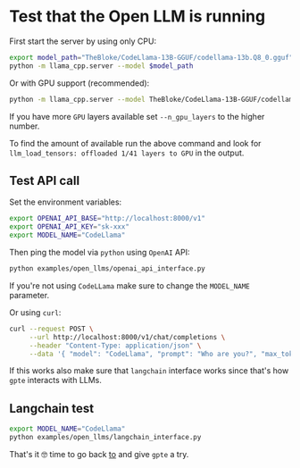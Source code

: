 # Test that the Open LLM is running

First start the server by using only CPU:

```bash
export model_path="TheBloke/CodeLlama-13B-GGUF/codellama-13b.Q8_0.gguf"
python -m llama_cpp.server --model $model_path
```

Or with GPU support (recommended):

```bash
python -m llama_cpp.server --model TheBloke/CodeLlama-13B-GGUF/codellama-13b.Q8_0.gguf --n_gpu_layers 1
```

If you have more `GPU` layers available set `--n_gpu_layers` to the higher number.

To find the amount of available  run the above command and look for `llm_load_tensors: offloaded 1/41 layers to GPU` in the output.

## Test API call

Set the environment variables:

```bash
export OPENAI_API_BASE="http://localhost:8000/v1"
export OPENAI_API_KEY="sk-xxx"
export MODEL_NAME="CodeLlama"
````

Then ping the model via `python` using `OpenAI` API:

```bash
python examples/open_llms/openai_api_interface.py
```

If you're not using `CodeLLama` make sure to change the `MODEL_NAME` parameter.

Or using `curl`:

```bash
curl --request POST \
     --url http://localhost:8000/v1/chat/completions \
     --header "Content-Type: application/json" \
     --data '{ "model": "CodeLlama", "prompt": "Who are you?", "max_tokens": 60}'
```

If this works also make sure that `langchain` interface works since that's how `gpte` interacts with LLMs.

## Langchain test

```bash
export MODEL_NAME="CodeLlama"
python examples/open_llms/langchain_interface.py
```

That's it 🤓 time to go back [to](/docs/open_models.md#running-the-example) and give `gpte` a try.
